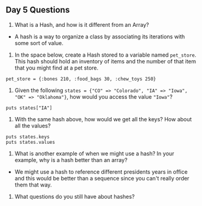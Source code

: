 ## Day 5 Questions

1. What is a Hash, and how is it different from an Array?

- A hash is a way to organize a class by associating its iterations with some sort of value.

1. In the space below, create a Hash stored to a variable named `pet_store`.  This hash should hold an inventory of items and the number of that item that you might find at a pet store.

```
pet_store = {:bones 210, :food_bags 30, :chew_toys 250}
```

1. Given the following `states = {"CO" => "Colorado", "IA" => "Iowa", "OK" => "Oklahoma"}`, how would you access the value `"Iowa"`?

```
puts states["IA"]
```

1. With the same hash above, how would we get all the keys?  How about all the values?

```
puts states.keys
puts states.values
```

1. What is another example of when we might use a hash?  In your example, why is a hash better than an array?

- We might use a hash to reference different presidents years in office and this would be better than a sequence since you can't really order them that way.

1. What questions do you still have about hashes?
